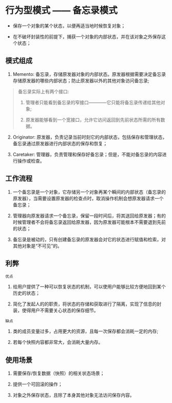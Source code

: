 # 行为型模式 —— 备忘录模式

- 保存一个对象的某个状态，以便再适当地时候恢复对象；

- 在不破坏封装性的前提下，捕获一个对象的内部状态，并在该对象之外保存这个状态；

## 模式组成

1. Memento: 备忘录，存储原发器对象的内部状态。原发器根据需要决定备忘录存储原发器的哪些内部状态；防止原发器以外的其他对象访问备忘录; 

> 备忘录实际上有两个接口: 
> 1. 管理者只能看到备忘录的窄接口————它只能将备忘录传递给其他对象;
>
> 2. 原发器能够看到一个宽接口，允许它访问返回到先前状态所需的所有数据。

2. Originator: 原发器，负责记录当前时刻它的内部状态，包括保存和管理状态，备忘录通过原发器进行内部状态的保存和恢复；

3. Caretaker: 管理器，负责管理和保存好备忘录；但是，不能对备忘录的内容进行操作或检查。

## 工作流程

1. 一个备忘录是一个对象，它存储另一个对象再某个瞬间的内部状态（备忘录的原发器），当需要设置原发器的检查点时，取消操作机制会想原发器请求一个备忘录；

2. 管理器向原发器请求一个备忘录，保留一段时间后，将其送回给原发器；有的时候管理者不会将备忘录返回给原发器，因为原发器可能根本不需要退到先前的状态；

3. 备忘录是被动的，只有创建备忘录的原发器会对它的状态进行赋值和检索，对其他对象是“不可见”的。

## 利弊

`优点`

1. 给用户提供了一种可以恢复状态的机制，可以使用户能够比较方便地回到某个历史的状态；

2. 简化了发起人的的职责，将状态的存储和获取进行了隔离，实现了信息的封装，使得用户不需要关心状态的保存细节。

`缺点`

1. 类的成员变量过多，占用更大的资源，且每一次保存都会消耗一定的内存;

2. 若每个快照内容都非常大，会消耗大量内存。

## 使用场景

1. 需要保存/恢复数据（快照）的相关状态场景；

2. 提供一个可回滚的操作；

3. 对象之外保存状态，且除了本身其他对象无法访问保存内容。
